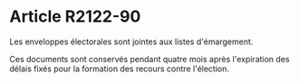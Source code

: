 # Article R2122-90

Les enveloppes électorales sont jointes aux listes d'émargement. 
  
   
Ces documents sont conservés pendant quatre mois après l'expiration des délais fixés pour la formation des recours contre l'élection.